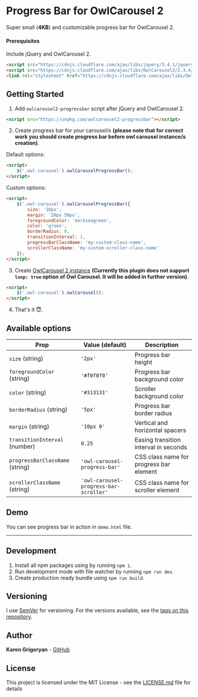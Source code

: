 # Progress Bar for OwlCarousel 2
Super small (**4KB**) and customizable progress bar for OwlCarousel 2.

#### Prerequisites
Include jQuery and OwlCarousel 2.

```html
<script src="https://cdnjs.cloudflare.com/ajax/libs/jquery/3.4.1/jquery.min.js"></script>
<script src="https://cdnjs.cloudflare.com/ajax/libs/OwlCarousel2/2.3.4/owl.carousel.min.js"></script>
<link rel="stylesheet" href="https://cdnjs.cloudflare.com/ajax/libs/OwlCarousel2/2.3.4/assets/owl.carousel.min.css" />
```

## Getting Started

1. Add `owlcarousel2-progressbar` script after jQuery and OwlCarousel 2.

```html
<script src="https://unpkg.com/owlcarousel2-progressbar"></script>
```

2. Create progress bar for your carousel/s **(please note that for correct work you should create progress bar before owl carousel instance/s creation)**.

Default options:
```html
<script>
    $('.owl-carousel').owlCarouselProgressBar();
</script>
```

Custom options:
```html
<script>
    $('.owl-carousel').owlCarouselProgressBar({
        size: '10px',
        margin: '20px 50px',
        foregroundColor: 'darkseagreen',
        color: 'green',
        borderRadius: 0,
        transitionInterval: 1,
        progressBarClassName: 'my-custom-class-name',
        scrollerClassName: 'my-custom-scroller-class-name'
    });
</script>
```

3. Create [OwlCarousel 2 instance](https://owlcarousel2.github.io/OwlCarousel2/demos/basic.html) **(Currently this plugin does not support `loop: true` option of Owl Carousel. It will be added in further version)**.
```html
<script>
    $('.owl-carousel').owlCarousel();
</script>
```

4. That's it :innocent:.

## Available options

Prop | Value (default) | Description
------------ | ------------- | -------------
`size` (string) | `'2px'` | Progress bar height
`foregroundColor` (string) | `'#f0f0f0'` | Progress bar background color
`color` (string) | `'#313131'` | Scroller background color
`borderRadius` (string) | `'5px'` | Progress bar border radius
`margin` (string) | `'10px 0'` | Vertical and horizontal spacers
`transitionInterval` (number) | `0.25` | Easing transition interval in seconds
`progressBarClassName` (string) | `'owl-carousel-progress-bar'` | CSS class name for progress bar element
`scrollerClassName` (string) | `'owl-carousel-progress-bar-scroller'` | CSS class name for scroller element

## Demo

You can see progress bar in action in `demo.html` file.

---

## Development

1. Install all npm packages using by running `npm i`.
2. Run development mode with file watcher by running `npm run dev`.
3. Create production ready bundle using `npm run build`.

## Versioning
I use [SemVer](http://semver.org/) for versioning. For the versions available, see the [tags on this repository](https://github.com/your/project/tags). 

## Author
**Karen Grigoryan** - [GitHub](https://github.com/karengrigoryan)

## License
This project is licensed under the MIT License - see the [LICENSE.md](LICENSE.md) file for details
